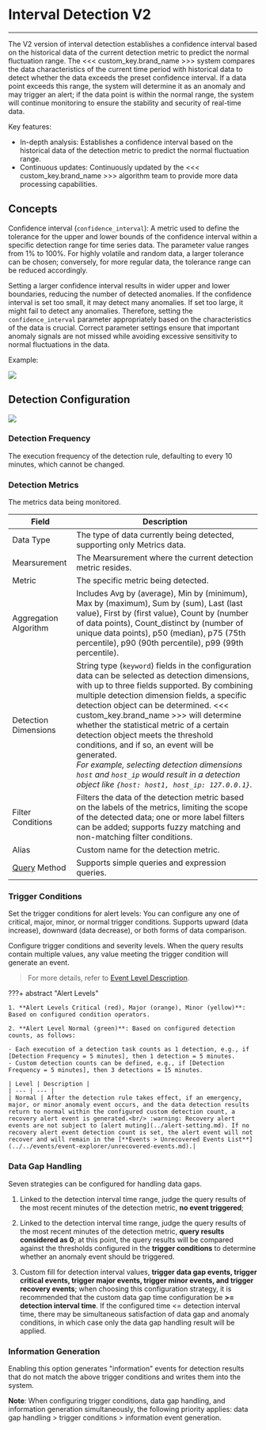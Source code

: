 # Interval Detection V2
---

The V2 version of interval detection establishes a confidence interval based on the historical data of the current detection metric to predict the normal fluctuation range. The <<< custom_key.brand_name >>> system compares the data characteristics of the current time period with historical data to detect whether the data exceeds the preset confidence interval. If a data point exceeds this range, the system will determine it as an anomaly and may trigger an alert; if the data point is within the normal range, the system will continue monitoring to ensure the stability and security of real-time data.

Key features:

- In-depth analysis: Establishes a confidence interval based on the historical data of the detection metric to predict the normal fluctuation range.
- Continuous updates: Continuously updated by the <<< custom_key.brand_name >>> algorithm team to provide more data processing capabilities.

## Concepts

Confidence interval (`confidence_interval`): A metric used to define the tolerance for the upper and lower bounds of the confidence interval within a specific detection range for time series data. The parameter value ranges from 1% to 100%. For highly volatile and random data, a larger tolerance can be chosen; conversely, for more regular data, the tolerance range can be reduced accordingly.

Setting a larger confidence interval results in wider upper and lower boundaries, reducing the number of detected anomalies. If the confidence interval is set too small, it may detect many anomalies. If set too large, it might fail to detect any anomalies. Therefore, setting the `confidence_interval` parameter appropriately based on the characteristics of the data is crucial. Correct parameter settings ensure that important anomaly signals are not missed while avoiding excessive sensitivity to normal fluctuations in the data.

Example:

![](../img/interval-v2-example.png)

## Detection Configuration

![](../img/interval-v2.png)

### Detection Frequency

The execution frequency of the detection rule, defaulting to every 10 minutes, which cannot be changed.

### Detection Metrics

The metrics data being monitored.

| Field | Description |
| --- | --- |
| Data Type | The type of data currently being detected, supporting only Metrics data. |
| Mearsurement | The Mearsurement where the current detection metric resides. |
| Metric | The specific metric being detected. |
| Aggregation Algorithm | Includes Avg by (average), Min by (minimum), Max by (maximum), Sum by (sum), Last (last value), First by (first value), Count by (number of data points), Count_distinct by (number of unique data points), p50 (median), p75 (75th percentile), p90 (90th percentile), p99 (99th percentile). |
| Detection Dimensions | String type (`keyword`) fields in the configuration data can be selected as detection dimensions, with up to three fields supported. By combining multiple detection dimension fields, a specific detection object can be determined. <<< custom_key.brand_name >>> will determine whether the statistical metric of a certain detection object meets the threshold conditions, and if so, an event will be generated.<br/>*For example, selecting detection dimensions `host` and `host_ip` would result in a detection object like `{host: host1, host_ip: 127.0.0.1}`.* |
| Filter Conditions | Filters the data of the detection metric based on the labels of the metrics, limiting the scope of the detected data; one or more label filters can be added; supports fuzzy matching and non-matching filter conditions. |
| Alias | Custom name for the detection metric. |
| [Query](../../scene/visual-chart/chart-query.md) Method | Supports simple queries and expression queries. |

### Trigger Conditions

Set the trigger conditions for alert levels: You can configure any one of critical, major, minor, or normal trigger conditions. Supports upward (data increase), downward (data decrease), or both forms of data comparison.

Configure trigger conditions and severity levels. When the query results contain multiple values, any value meeting the trigger condition will generate an event.

> For more details, refer to [Event Level Description](event-level-description.md).

???+ abstract "Alert Levels"

    1. **Alert Levels Critical (red), Major (orange), Minor (yellow)**: Based on configured condition operators.

    2. **Alert Level Normal (green)**: Based on configured detection counts, as follows:

	- Each execution of a detection task counts as 1 detection, e.g., if [Detection Frequency = 5 minutes], then 1 detection = 5 minutes.
	- Custom detection counts can be defined, e.g., if [Detection Frequency = 5 minutes], then 3 detections = 15 minutes.

	| Level | Description |
	| --- | --- |
	| Normal | After the detection rule takes effect, if an emergency, major, or minor anomaly event occurs, and the data detection results return to normal within the configured custom detection count, a recovery alert event is generated.<br/> :warning: Recovery alert events are not subject to [alert muting](../alert-setting.md). If no recovery alert event detection count is set, the alert event will not recover and will remain in the [**Events > Unrecovered Events List**](../../events/event-explorer/unrecovered-events.md).|

### Data Gap Handling

Seven strategies can be configured for handling data gaps.

1. Linked to the detection interval time range, judge the query results of the most recent minutes of the detection metric, **no event triggered**;

2. Linked to the detection interval time range, judge the query results of the most recent minutes of the detection metric, **query results considered as 0**; at this point, the query results will be compared against the thresholds configured in the **trigger conditions** to determine whether an anomaly event should be triggered.

3. Custom fill for detection interval values, **trigger data gap events, trigger critical events, trigger major events, trigger minor events, and trigger recovery events**; when choosing this configuration strategy, it is recommended that the custom data gap time configuration be **>= detection interval time**. If the configured time <= detection interval time, there may be simultaneous satisfaction of data gap and anomaly conditions, in which case only the data gap handling result will be applied.


### Information Generation

Enabling this option generates "information" events for detection results that do not match the above trigger conditions and writes them into the system.

**Note**: When configuring trigger conditions, data gap handling, and information generation simultaneously, the following priority applies: data gap handling > trigger conditions > information event generation.